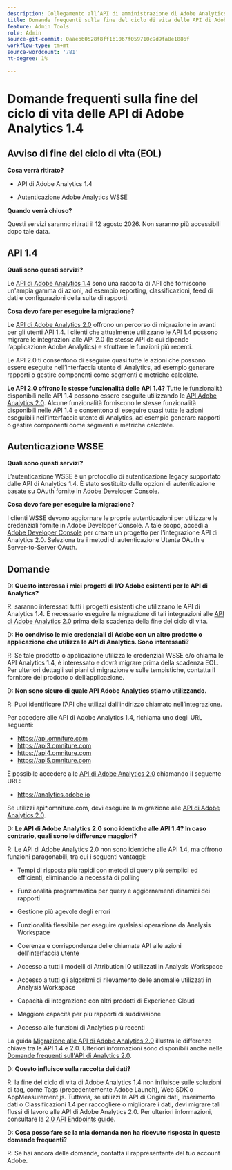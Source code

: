 ```yaml
---
description: Collegamento all’API di amministrazione di Adobe Analytics su github.
title: Domande frequenti sulla fine del ciclo di vita delle API di Adobe Analytics 1.4
feature: Admin Tools
role: Admin
source-git-commit: 0aaeb60528f8ff1b1067f059710c9d9fa8e1886f
workflow-type: tm+mt
source-wordcount: '781'
ht-degree: 1%

---
```


# Domande frequenti sulla fine del ciclo di vita delle API di Adobe Analytics 1.4

## Avviso di fine del ciclo di vita (EOL)

**Cosa verrà ritirato?**

* API di Adobe Analytics 1.4

* Autenticazione Adobe Analytics WSSE

**Quando verrà chiuso?**

Questi servizi saranno ritirati il 12 agosto 2026. Non saranno più accessibili dopo tale data.

## API 1.4

**Quali sono questi servizi?**

Le [API di Adobe Analytics 1.4](https://developer.adobe.com/analytics-apis/docs/1.4/) sono una raccolta di API che forniscono un&#39;ampia gamma di azioni, ad esempio reporting, classificazioni, feed di dati e configurazioni della suite di rapporti.

**Cosa devo fare per eseguire la migrazione?**

Le [API di Adobe Analytics 2.0](https://developer.adobe.com/analytics-apis/docs/2.0/) offrono un percorso di migrazione in avanti per gli utenti API 1.4. I clienti che attualmente utilizzano le API 1.4 possono migrare le integrazioni alle API 2.0 (le stesse API da cui dipende l’applicazione Adobe Analytics) e sfruttare le funzioni più recenti.

Le API 2.0 ti consentono di eseguire quasi tutte le azioni che possono essere eseguite nell’interfaccia utente di Analytics, ad esempio generare rapporti o gestire componenti come segmenti e metriche calcolate.

**Le API 2.0 offrono le stesse funzionalità delle API 1.4?**
Tutte le funzionalità disponibili nelle API 1.4 possono essere eseguite utilizzando le [API Adobe Analytics 2.0](https://developer.adobe.com/analytics-apis/docs/2.0/). Alcune funzionalità forniscono le stesse funzionalità disponibili nelle API 1.4 e consentono di eseguire quasi tutte le azioni eseguibili nell’interfaccia utente di Analytics, ad esempio generare rapporti o gestire componenti come segmenti e metriche calcolate.

## Autenticazione WSSE

**Quali sono questi servizi?**

L’autenticazione WSSE è un protocollo di autenticazione legacy supportato dalle API di Analytics 1.4. È stato sostituito dalle opzioni di autenticazione basate su OAuth fornite in [Adobe Developer Console](https://developer.adobe.com/console/projects).

**Cosa devo fare per eseguire la migrazione?**

I clienti WSSE devono aggiornare le proprie autenticazioni per utilizzare le credenziali fornite in Adobe Developer Console. A tale scopo, accedi a [Adobe Developer Console](https://developer.adobe.com/console/projects) per creare un progetto per l&#39;integrazione API di Analytics 2.0. Seleziona tra i metodi di autenticazione Utente OAuth e Server-to-Server OAuth.

## Domande

D: **Questo interessa i miei progetti di I/O Adobe esistenti per le API di Analytics?**

R: saranno interessati tutti i progetti esistenti che utilizzano le API di Analytics 1.4. È necessario eseguire la migrazione di tali integrazioni alle [API di Adobe Analytics 2.0](https://developer.adobe.com/analytics-apis/docs/2.0/) prima della scadenza della fine del ciclo di vita.

D: **Ho condiviso le mie credenziali di Adobe con un altro prodotto o applicazione che utilizza le API di Analytics. Sono interessati?**

R: Se tale prodotto o applicazione utilizza le credenziali WSSE e/o chiama le API Analytics 1.4, è interessato e dovrà migrare prima della scadenza EOL. Per ulteriori dettagli sui piani di migrazione e sulle tempistiche, contatta il fornitore del prodotto o dell’applicazione.

D: **Non sono sicuro di quale API Adobe Analytics stiamo utilizzando.**

R: Puoi identificare l’API che utilizzi dall’indirizzo chiamato nell’integrazione.

Per accedere alle API di Adobe Analytics 1.4, richiama uno degli URL seguenti:
* https://api.omniture.com
* https://api3.omniture.com
* https://api4.omniture.com
* https://api5.omniture.com

È possibile accedere alle [API di Adobe Analytics 2.0](https://developer.adobe.com/analytics-apis/docs/2.0/) chiamando il seguente URL:
* https://analytics.adobe.io

Se utilizzi api*.omniture.com, devi eseguire la migrazione alle [API di Adobe Analytics 2.0](https://developer.adobe.com/analytics-apis/docs/2.0/).

D: **Le API di Adobe Analytics 2.0 sono identiche alle API 1.4? In caso contrario, quali sono le differenze maggiori?**

R: Le API di Adobe Analytics 2.0 non sono identiche alle API 1.4, ma offrono funzioni paragonabili, tra cui i seguenti vantaggi:

* Tempi di risposta più rapidi con metodi di query più semplici ed efficienti, eliminando la necessità di polling

* Funzionalità programmatica per query e aggiornamenti dinamici dei rapporti

* Gestione più agevole degli errori

* Funzionalità flessibile per eseguire qualsiasi operazione da Analysis Workspace

* Coerenza e corrispondenza delle chiamate API alle azioni dell’interfaccia utente

* Accesso a tutti i modelli di Attribution IQ utilizzati in Analysis Workspace

* Accesso a tutti gli algoritmi di rilevamento delle anomalie utilizzati in Analysis Workspace

* Capacità di integrazione con altri prodotti di Experience Cloud

* Maggiore capacità per più rapporti di suddivisione

* Accesso alle funzioni di Analytics più recenti

La guida [Migrazione alle API di Adobe Analytics 2.0](https://developer.adobe.com/analytics-apis/docs/2.0/guides/migration/) illustra le differenze chiave tra le API 1.4 e 2.0. Ulteriori informazioni sono disponibili anche nelle [Domande frequenti sull&#39;API di Analytics 2.0](https://developer.adobe.com/analytics-apis/docs/2.0/guides/faq/).

D: **Questo influisce sulla raccolta dei dati?**

R: la fine del ciclo di vita di Adobe Analytics 1.4 non influisce sulle soluzioni di tag, come Tags (precedentemente Adobe Launch), Web SDK o AppMeasurement.js. Tuttavia, se utilizzi le API di Origini dati, Inserimento dati o Classificazioni 1.4 per raccogliere o migliorare i dati, devi migrare tali flussi di lavoro alle API di Adobe Analytics 2.0. Per ulteriori informazioni, consultare la [2.0 API Endpoints guide](https://developer.adobe.com/analytics-apis/docs/2.0/guides/endpoints/).

D: **Cosa posso fare se la mia domanda non ha ricevuto risposta in queste domande frequenti?**

R: Se hai ancora delle domande, contatta il rappresentante del tuo account Adobe.

